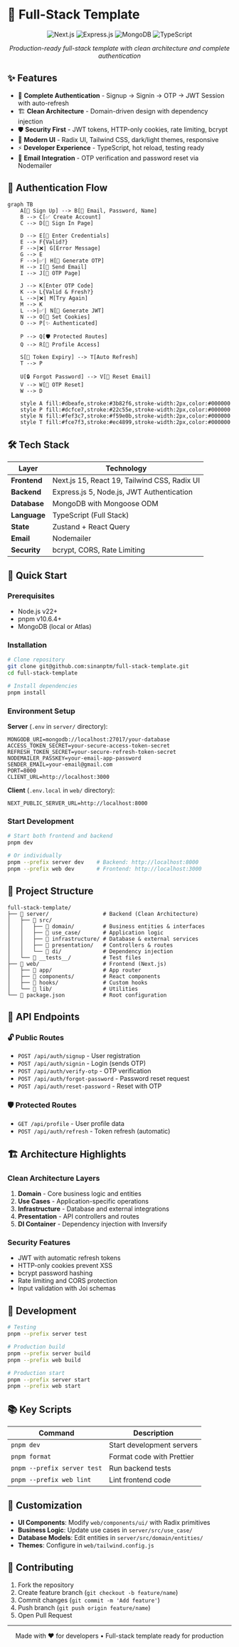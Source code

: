 # 🚀 Full-Stack Template

<div align="center">
  
![Next.js](https://img.shields.io/badge/Next.js-15.3.2-black?style=for-the-badge&logo=next.js&logoColor=white)
![Express.js](https://img.shields.io/badge/Express.js-5.1.0-000000?style=for-the-badge&logo=express&logoColor=white)
![MongoDB](https://img.shields.io/badge/MongoDB-47A248?style=for-the-badge&logo=mongodb&logoColor=white)
![TypeScript](https://img.shields.io/badge/TypeScript-3178C6?style=for-the-badge&logo=typescript&logoColor=white)

*Production-ready full-stack template with clean architecture and complete authentication*

</div>

## ✨ Features

- 🔐 **Complete Authentication** - Signup → Signin → OTP → JWT Session with auto-refresh
- 🏗️ **Clean Architecture** - Domain-driven design with dependency injection
- 🛡️ **Security First** - JWT tokens, HTTP-only cookies, rate limiting, bcrypt
- 🎨 **Modern UI** - Radix UI, Tailwind CSS, dark/light themes, responsive
- ⚡ **Developer Experience** - TypeScript, hot reload, testing ready
- 📧 **Email Integration** - OTP verification and password reset via Nodemailer

## 🔐 Authentication Flow

```mermaid
graph TB
    A[👤 Sign Up] --> B[📧 Email, Password, Name]
    B --> C[✅ Create Account]
    C --> D[🔑 Sign In Page]
    
    D --> E[🔐 Enter Credentials]
    E --> F{Valid?}
    F -->|❌| G[Error Message]
    G --> E
    F -->|✅| H[🔢 Generate OTP]
    H --> I[📧 Send Email]
    I --> J[🔢 OTP Page]
    
    J --> K[Enter OTP Code]
    K --> L{Valid & Fresh?}
    L -->|❌| M[Try Again]
    M --> K
    L -->|✅| N[🎯 Generate JWT]
    N --> O[🍪 Set Cookies]
    O --> P[✨ Authenticated]
    
    P --> Q[🛡️ Protected Routes]
    Q --> R[👤 Profile Access]
    
    S[🔄 Token Expiry] --> T[Auto Refresh]
    T --> P
    
    U[🔒 Forgot Password] --> V[📧 Reset Email]
    V --> W[🔢 OTP Reset]
    W --> D
    
    style A fill:#dbeafe,stroke:#3b82f6,stroke-width:2px,color:#000000
    style P fill:#dcfce7,stroke:#22c55e,stroke-width:2px,color:#000000
    style N fill:#fef3c7,stroke:#f59e0b,stroke-width:2px,color:#000000
    style T fill:#fce7f3,stroke:#ec4899,stroke-width:2px,color:#000000
```

## 🛠️ Tech Stack

| Layer | Technology |
|-------|-----------|
| **Frontend** | Next.js 15, React 19, Tailwind CSS, Radix UI |
| **Backend** | Express.js 5, Node.js, JWT Authentication |
| **Database** | MongoDB with Mongoose ODM |
| **Language** | TypeScript (Full Stack) |
| **State** | Zustand + React Query |
| **Email** | Nodemailer |
| **Security** | bcrypt, CORS, Rate Limiting |

## 🚀 Quick Start

### Prerequisites
- Node.js v22+
- pnpm v10.6.4+
- MongoDB (local or Atlas)

### Installation

```bash
# Clone repository
git clone git@github.com:sinanptm/full-stack-template.git
cd full-stack-template

# Install dependencies
pnpm install
```

### Environment Setup

**Server** (`.env` in `server/` directory):
```env
MONGODB_URI=mongodb://localhost:27017/your-database
ACCESS_TOKEN_SECRET=your-secure-access-token-secret
REFRESH_TOKEN_SECRET=your-secure-refresh-token-secret
NODEMAILER_PASSKEY=your-email-app-password
SENDER_EMAIL=your-email@gmail.com
PORT=8000
CLIENT_URL=http://localhost:3000
```

**Client** (`.env.local` in `web/` directory):
```env
NEXT_PUBLIC_SERVER_URL=http://localhost:8000
```

### Start Development

```bash
# Start both frontend and backend
pnpm dev

# Or individually
pnpm --prefix server dev    # Backend: http://localhost:8000
pnpm --prefix web dev       # Frontend: http://localhost:3000
```

## 📁 Project Structure

```
full-stack-template/
├── 📁 server/                 # Backend (Clean Architecture)
│   ├── 📁 src/
│   │   ├── 📁 domain/         # Business entities & interfaces
│   │   ├── 📁 use_case/       # Application logic
│   │   ├── 📁 infrastructure/ # Database & external services
│   │   ├── 📁 presentation/   # Controllers & routes
│   │   └── 📁 di/             # Dependency injection
│   └── 📁 __tests__/          # Test files
├── 📁 web/                    # Frontend (Next.js)
│   ├── 📁 app/                # App router
│   ├── 📁 components/         # React components
│   ├── 📁 hooks/              # Custom hooks
│   └── 📁 lib/                # Utilities
└── 📄 package.json            # Root configuration
```

## 🔐 API Endpoints

### 🔓 Public Routes
- `POST /api/auth/signup` - User registration
- `POST /api/auth/signin` - Login (sends OTP)
- `POST /api/auth/verify-otp` - OTP verification
- `POST /api/auth/forgot-password` - Password reset request
- `POST /api/auth/reset-password` - Reset with OTP

### 🛡️ Protected Routes
- `GET /api/profile` - User profile data
- `POST /api/auth/refresh` - Token refresh (automatic)

## 🏗️ Architecture Highlights

### Clean Architecture Layers
1. **Domain** - Core business logic and entities
2. **Use Cases** - Application-specific operations
3. **Infrastructure** - Database and external integrations
4. **Presentation** - API controllers and routes
5. **DI Container** - Dependency injection with Inversify

### Security Features
- JWT with automatic refresh tokens
- HTTP-only cookies prevent XSS
- bcrypt password hashing
- Rate limiting and CORS protection
- Input validation with Joi schemas

## 🧪 Development

```bash
# Testing
pnpm --prefix server test

# Production build
pnpm --prefix server build
pnpm --prefix web build

# Production start
pnpm --prefix server start
pnpm --prefix web start
```

## 📚 Key Scripts

| Command | Description |
|---------|-------------|
| `pnpm dev` | Start development servers |
| `pnpm format` | Format code with Prettier |
| `pnpm --prefix server test` | Run backend tests |
| `pnpm --prefix web lint` | Lint frontend code |

## 🎨 Customization

- **UI Components**: Modify `web/components/ui/` with Radix primitives
- **Business Logic**: Update use cases in `server/src/use_case/`
- **Database Models**: Edit entities in `server/src/domain/entities/`
- **Themes**: Configure in `web/tailwind.config.js`

## 🤝 Contributing

1. Fork the repository
2. Create feature branch (`git checkout -b feature/name`)
3. Commit changes (`git commit -m 'Add feature'`)
4. Push branch (`git push origin feature/name`)
5. Open Pull Request

---

<div align="center">
  Made with ❤️ for developers • Full-stack template ready for production
</div>
